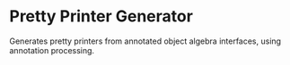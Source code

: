 # Pretty Printer Generator

Generates pretty printers from annotated object algebra interfaces, using annotation processing.